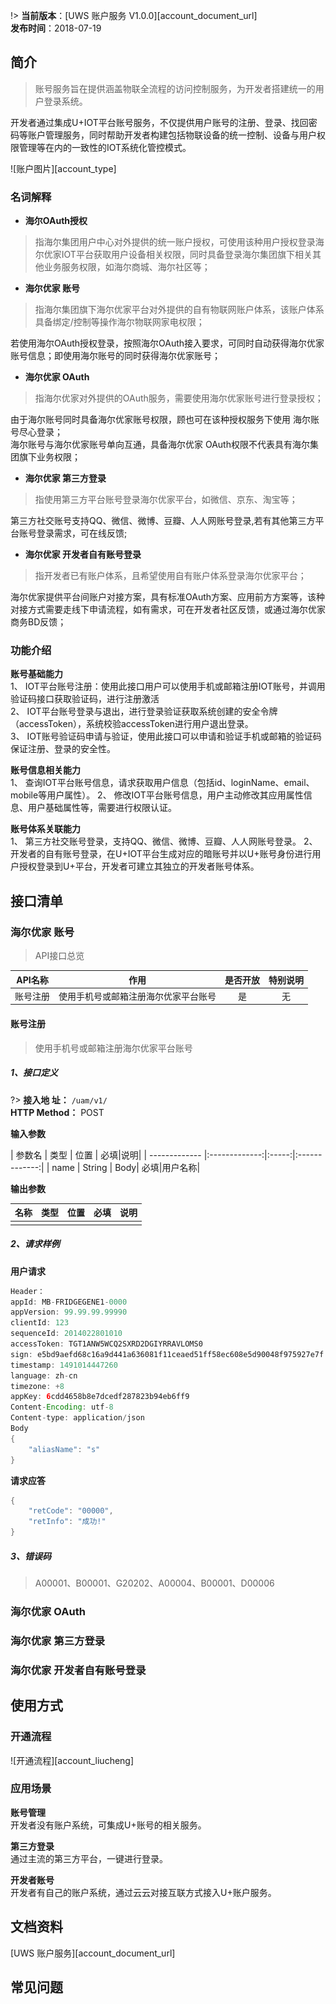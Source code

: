 !>  **当前版本**：[UWS 账户服务 V1.0.0][account_document_url]  
 **发布时间**：2018-07-19  


## 简介

> 账号服务旨在提供涵盖物联全流程的访问控制服务，为开发者搭建统一的用户登录系统。  

开发者通过集成U+IOT平台账号服务，不仅提供用户账号的注册、登录、找回密码等账户管理服务，同时帮助开发者构建包括物联设备的统一控制、设备与用户权限管理等在内的一致性的IOT系统化管控模式。

![账户图片][account_type]

### 名词解释

-  **海尔OAuth授权**
>  指海尔集团用户中心对外提供的统一账户授权，可使用该种用户授权登录海尔优家IOT平台获取用户设备相关权限，同时具备登录海尔集团旗下相关其他业务服务权限，如海尔商城、海尔社区等；


- **海尔优家 账号**
>  指海尔集团旗下海尔优家平台对外提供的自有物联网账户体系，该账户体系具备绑定/控制等操作海尔物联网家电权限；

若使用海尔OAuth授权登录，按照海尔OAuth接入要求，可同时自动获得海尔优家账号信息；即使用海尔账号的同时获得海尔优家账号；

- **海尔优家 OAuth**
> 指海尔优家对外提供的OAuth服务，需要使用海尔优家账号进行登录授权；

由于海尔账号同时具备海尔优家账号权限，顾也可在该种授权服务下使用 海尔账号尽心登录；  
海尔账号与海尔优家账号单向互通，具备海尔优家 OAuth权限不代表具有海尔集团旗下业务权限；

- **海尔优家 第三方登录**
> 指使用第三方平台账号登录海尔优家平台，如微信、京东、淘宝等；

第三方社交账号支持QQ、微信、微博、豆瓣、人人网账号登录,若有其他第三方平台账号登录需求，可在线反馈;

- **海尔优家 开发者自有账号登录**
> 指开发者已有账户体系，且希望使用自有账户体系登录海尔优家平台；  

海尔优家提供平台间账户对接方案，具有标准OAuth方案、应用前方方案等，该种对接方式需要走线下申请流程，如有需求，可在开发者社区反馈，或通过海尔优家商务BD反馈；

### 功能介绍
**账号基础能力**  
1、	IOT平台账号注册：使用此接口用户可以使用手机或邮箱注册IOT账号，并调用验证码接口获取验证码，进行注册激活  
2、	IOT平台账号登录与退出，进行登录验证获取系统创建的安全令牌（accessToken），系统校验accessToken进行用户退出登录。  
3、	IOT账号验证码申请与验证，使用此接口可以申请和验证手机或邮箱的验证码保证注册、登录的安全性。  

**账号信息相关能力**  
1、	查询IOT平台账号信息，请求获取用户信息（包括id、loginName、email、mobile等用户属性）。
2、	修改IOT平台账号信息，用户主动修改其应用属性信息、用户基础属性等，需要进行权限认证。  

**账号体系关联能力**  
1、	第三方社交账号登录，支持QQ、微信、微博、豆瓣、人人网账号登录。
2、	开发者的自有账号登录，在U+IOT平台生成对应的暗账号并以U+账号身份进行用户授权登录到U+平台，开发者可建立其独立的开发者账号体系。


## 接口清单
### 海尔优家 账号  
> API接口总览

| API名称        | 作用          | 是否开放  | 特别说明|
| ------------- |:-------------:|:-----:|:-------------:|
| 账号注册     | 使用手机号或邮箱注册海尔优家平台账号 | 是| 无|

#### 账号注册
> 使用手机号或邮箱注册海尔优家平台账号

##### 1、接口定义

?> **接入地 址：**  `/uam/v1/   `  
 **HTTP Method：** POST

**输入参数**  

| 参数名        | 类型          | 位置  | 必填|说明|
| ------------- |:-------------:|:-----:|:-------------:|
| name     | String | Body| 必填|用户名称|

**输出参数**  

|   名称      |     类型      | 位置  |必填 |说明|
| ------------- |:----------:|:-----:|:--------:|:---------:|
|    |    |     |     |     |

##### 2、请求样例  

**用户请求**
```java  
Header：
appId: MB-FRIDGEGENE1-0000
appVersion: 99.99.99.99990
clientId: 123
sequenceId: 2014022801010
accessToken: TGT1ANW5WCQ2SXRD2DGIYRRAVLOMS0
sign: e5bd9aefd68c16a9d441a636081f11ceaed51ff58ec608e5d90048f975927e7f
timestamp: 1491014447260 
language: zh-cn
timezone: +8
appKey: 6cdd4658b8e7dcedf287823b94eb6ff9
Content-Encoding: utf-8
Content-type: application/json
Body
{
    "aliasName": "s"
}

```  

**请求应答**

```java
{
    "retCode": "00000",
    "retInfo": "成功!"
}

```

##### 3、错误码  
> A00001、B00001、G20202、A00004、B00001、D00006

### 海尔优家 OAuth

### 海尔优家 第三方登录

### 海尔优家 开发者自有账号登录

## 使用方式

### 开通流程  
![开通流程][account_liucheng]

### 应用场景
**账号管理**  
开发者没有账户系统，可集成U+账号的相关服务。  

**第三方登录**  
通过主流的第三方平台，一键进行登录。  

**开发者账号**  
开发者有自己的账户系统，通过云云对接互联方式接入U+账户服务。  


## 文档资料
[UWS 账户服务][account_document_url]

## 常见问题

[^-^]:文本连接注释
[account_document_url]:#

[^-^]:常用图片注释
[account_type]:_media/_account/account_type.png
[account_liucheng]:_media/_account/account_liucheng.png



